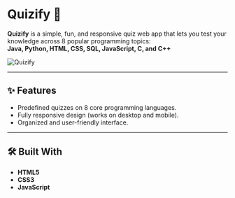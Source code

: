 # Quizify 🎯

**Quizify** is a simple, fun, and responsive quiz web app that lets you test your knowledge across 8 popular programming topics:  
**Java, Python, HTML, CSS, SQL, JavaScript, C, and C++**

![Quizify](https://github.com/user-attachments/assets/2fbe470f-3581-48f8-8371-e4d0a5572e58)



---

## ✨ Features

- Predefined quizzes on 8 core programming languages.
- Fully responsive design (works on desktop and mobile).
- Organized and user-friendly interface.

---

## 🛠️ Built With

- **HTML5**
- **CSS3**
- **JavaScript**
